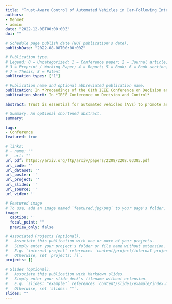 ```yaml
---
title: "Trust-Aware Control of Automated Vehicles in Car-Following Interactions with Human Drivers"
authors:
- Mehmet
- admin
date: "2022-12-08T00:00:00Z"
doi: ""

# Schedule page publish date (NOT publication's date).
publishDate: "2022-08-08T00:00:00Z"

# Publication type.
# Legend: 0 = Uncategorized; 1 = Conference paper; 2 = Journal article;
# 3 = Preprint / Working Paper; 4 = Report; 5 = Book; 6 = Book section;
# 7 = Thesis; 8 = Patent
publication_types: ["1"]

# Publication name and optional abbreviated publication name.
publication: In *Proceedings of the 61th IEEE Conference on Decision and Control*
publication_short: In *IEEE Conference on Decision and Control*

abstract: Trust is essential for automated vehicles (AVs) to promote and sustain technology acceptance in human-dominated traffic scenarios. However, computational trust dynamic models describing the interactive relationship between the AVs and surrounding human drivers in traffic rarely exist. This paper aims to fill this gap by developing a quantitative trust dynamic model of the human driver in the car-following interaction with the AV and incorporating the proposed trust dynamic model into the AV's control design. The human driver's trust level is modeled as a plan evaluation metric that measures the explicability of the AV's plan from the human driver's perspective, and the explicability score of the AV's plan is integrated into the AV's decision-making process. With the proposed approach, trust-aware AVs generate explicable plans by optimizing both predefined plans and explicability of the plans in the car-following interactions with the following human driver. The results collectively demonstrate that the trust-aware AV can generate more explicable plans and achieve a higher trust level for the human driver compared to trust-unaware AV in human-AV interactions.

# Summary. An optional shortened abstract.
summary:

tags:
- Conference
featured: true

# links:
# - name: ""
#   url: ""
url_pdf: https://arxiv.org/ftp/arxiv/papers/2208/2208.03385.pdf
url_code: ''
url_dataset: ''
url_poster: ''
url_project: ''
url_slides: ''
url_source: ''
url_video: ''

# Featured image
# To use, add an image named `featured.jpg/png` to your page's folder.
image:
  caption: ''
  focal_point: ""
  preview_only: false

# Associated Projects (optional).
#   Associate this publication with one or more of your projects.
#   Simply enter your project's folder or file name without extension.
#   E.g. `internal-project` references `content/project/internal-project/index.md`.
#   Otherwise, set `projects: []`.
projects: []

# Slides (optional).
#   Associate this publication with Markdown slides.
#   Simply enter your slide deck's filename without extension.
#   E.g. `slides: "example"` references `content/slides/example/index.md`.
#   Otherwise, set `slides: ""`.
slides: ""
---
```

